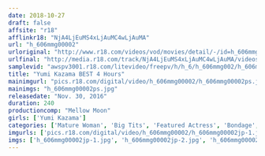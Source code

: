 ```yaml
---
date: 2018-10-27
draft: false
affsite: "r18"
afflinkr18: "NjA4LjEuMS4xLjAuMC4wLjAuMA"
url: "h_606mmg00002"
urloriginal: "http://www.r18.com/videos/vod/movies/detail/-/id=h_606mmg00002"
urlfinal: "http://media.r18.com/track/NjA4LjEuMS4xLjAuMC4wLjAuMA/videos/vod/movies/detail/-/id=h_606mmg00002"
samplevid: "awspv3001.r18.com/litevideo/freepv/h/h_6/h_606mmg002/h_606mmg002_dmb_w.mp4"
title: "Yumi Kazama BEST 4 Hours"
mainimgurl: "pics.r18.com/digital/video/h_606mmg00002/h_606mmg00002ps.jpg"
mainimgs: "h_606mmg00002ps.jpg"
releasedate: "Nov. 30, 2016"
duration: 240
productioncomp: "Mellow Moon"
girls: ['Yumi Kazama']
categories: ['Mature Woman', 'Big Tits', 'Featured Actress', 'Bondage', 'Threesome / Foursome', 'Deep Throat', 'Over 4 Hours', 'Hi-Def', 'Actress Best Compilation']
imgurls: ['pics.r18.com/digital/video/h_606mmg00002/h_606mmg00002jp-1.jpg', 'pics.r18.com/digital/video/h_606mmg00002/h_606mmg00002jp-2.jpg', 'pics.r18.com/digital/video/h_606mmg00002/h_606mmg00002jp-3.jpg', 'pics.r18.com/digital/video/h_606mmg00002/h_606mmg00002jp-4.jpg', 'pics.r18.com/digital/video/h_606mmg00002/h_606mmg00002jp-5.jpg', 'pics.r18.com/digital/video/h_606mmg00002/h_606mmg00002jp-6.jpg', 'pics.r18.com/digital/video/h_606mmg00002/h_606mmg00002jp-7.jpg', 'pics.r18.com/digital/video/h_606mmg00002/h_606mmg00002jp-8.jpg', 'pics.r18.com/digital/video/h_606mmg00002/h_606mmg00002jp-9.jpg', 'pics.r18.com/digital/video/h_606mmg00002/h_606mmg00002jp-10.jpg', 'pics.r18.com/digital/video/h_606mmg00002/h_606mmg00002jp-11.jpg', 'pics.r18.com/digital/video/h_606mmg00002/h_606mmg00002jp-12.jpg', 'pics.r18.com/digital/video/h_606mmg00002/h_606mmg00002jp-13.jpg', 'pics.r18.com/digital/video/h_606mmg00002/h_606mmg00002jp-14.jpg', 'pics.r18.com/digital/video/h_606mmg00002/h_606mmg00002jp-15.jpg', 'pics.r18.com/digital/video/h_606mmg00002/h_606mmg00002jp-16.jpg', 'pics.r18.com/digital/video/h_606mmg00002/h_606mmg00002jp-17.jpg', 'pics.r18.com/digital/video/h_606mmg00002/h_606mmg00002jp-18.jpg', 'pics.r18.com/digital/video/h_606mmg00002/h_606mmg00002jp-19.jpg', 'pics.r18.com/digital/video/h_606mmg00002/h_606mmg00002jp-20.jpg']
imgs: ['h_606mmg00002jp-1.jpg', 'h_606mmg00002jp-2.jpg', 'h_606mmg00002jp-3.jpg', 'h_606mmg00002jp-4.jpg', 'h_606mmg00002jp-5.jpg', 'h_606mmg00002jp-6.jpg', 'h_606mmg00002jp-7.jpg', 'h_606mmg00002jp-8.jpg', 'h_606mmg00002jp-9.jpg', 'h_606mmg00002jp-10.jpg', 'h_606mmg00002jp-11.jpg', 'h_606mmg00002jp-12.jpg', 'h_606mmg00002jp-13.jpg', 'h_606mmg00002jp-14.jpg', 'h_606mmg00002jp-15.jpg', 'h_606mmg00002jp-16.jpg', 'h_606mmg00002jp-17.jpg', 'h_606mmg00002jp-18.jpg', 'h_606mmg00002jp-19.jpg', 'h_606mmg00002jp-20.jpg']
---
```

